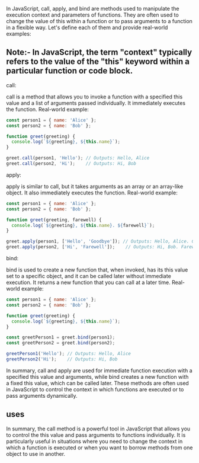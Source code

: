 In JavaScript, call, apply, and bind are methods used to manipulate the execution context and parameters of functions. They are often used to change the value of this within a function or to pass arguments to a function in a flexible way. Let's define each of them and provide real-world examples:

## Note:- In JavaScript, the term "context" typically refers to the value of the "this" keyword within a particular function or code block.

call:

call is a method that allows you to invoke a function with a specified this value and a list of arguments passed individually.
It immediately executes the function.
Real-world example:

```js
const person1 = { name: 'Alice' };
const person2 = { name: 'Bob' };

function greet(greeting) {
  console.log(`${greeting}, ${this.name}`);
}

greet.call(person1, 'Hello'); // Outputs: Hello, Alice
greet.call(person2, 'Hi');    // Outputs: Hi, Bob
```


apply:

apply is similar to call, but it takes arguments as an array or an array-like object.
It also immediately executes the function.
Real-world example:

```js
const person1 = { name: 'Alice' };
const person2 = { name: 'Bob' };

function greet(greeting, farewell) {
  console.log(`${greeting}, ${this.name}. ${farewell}`);
}

greet.apply(person1, ['Hello', 'Goodbye']); // Outputs: Hello, Alice. Goodbye
greet.apply(person2, ['Hi', 'Farewell']);    // Outputs: Hi, Bob. Farewell
```


bind:

bind is used to create a new function that, when invoked, has its this value set to a specific object, and it can be called later without immediate execution.
It returns a new function that you can call at a later time.
Real-world example:

```js
const person1 = { name: 'Alice' };
const person2 = { name: 'Bob' };

function greet(greeting) {
  console.log(`${greeting}, ${this.name}`);
}

const greetPerson1 = greet.bind(person1);
const greetPerson2 = greet.bind(person2);

greetPerson1('Hello'); // Outputs: Hello, Alice
greetPerson2('Hi');    // Outputs: Hi, Bob
```

In summary, call and apply are used for immediate function execution with a specified this value and arguments, while bind creates a new function with a fixed this value, which can be called later. These methods are often used in JavaScript to control the context in which functions are executed or to pass arguments dynamically.

## uses

In summary, the call method is a powerful tool in JavaScript that allows you to control the this value and pass arguments to functions individually. It is particularly useful in situations where you need to change the context in which a function is executed or when you want to borrow methods from one object to use in another.

